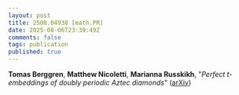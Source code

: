 ```yaml
---
layout: post
title: 2508.04938 [math.PR]
date: 2025-08-06T23:39:49Z
comments: false
tags: publication
published: true
---
```


<b>Tomas Berggren</b>, <b>Matthew Nicoletti</b>, <b>Marianna Russkikh</b>, "<i>Perfect t-embeddings of doubly periodic Aztec diamonds</i>" ([arXiv](http://arxiv.org/abs/2508.04938v2))
